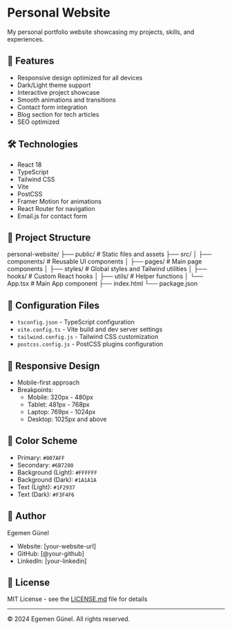 # Personal Website

My personal portfolio website showcasing my projects, skills, and experiences.

## 🚀 Features

- Responsive design optimized for all devices
- Dark/Light theme support
- Interactive project showcase
- Smooth animations and transitions
- Contact form integration
- Blog section for tech articles
- SEO optimized

## 🛠️ Technologies

- React 18
- TypeScript
- Tailwind CSS
- Vite
- PostCSS
- Framer Motion for animations
- React Router for navigation
- Email.js for contact form

## 📁 Project Structure
personal-website/
├── public/             # Static files and assets
├── src/
│   ├── components/     # Reusable UI components
│   ├── pages/          # Main page components
│   ├── styles/         # Global styles and Tailwind utilities
│   ├── hooks/          # Custom React hooks
│   ├── utils/          # Helper functions
│   └── App.tsx         # Main App component
├── index.html
└── package.json


## 🔧 Configuration Files

- `tsconfig.json` - TypeScript configuration
- `vite.config.ts` - Vite build and dev server settings
- `tailwind.config.js` - Tailwind CSS customization
- `postcss.config.js` - PostCSS plugins configuration

## 📱 Responsive Design

- Mobile-first approach
- Breakpoints:
  - Mobile: 320px - 480px
  - Tablet: 481px - 768px
  - Laptop: 769px - 1024px
  - Desktop: 1025px and above

## 🎨 Color Scheme

- Primary: `#007AFF`
- Secondary: `#6B7280`
- Background (Light): `#FFFFFF`
- Background (Dark): `#1A1A1A`
- Text (Light): `#1F2937`
- Text (Dark): `#F3F4F6`

## 👤 Author

Egemen Günel
- Website: [your-website-url]
- GitHub: [@your-github]
- LinkedIn: [your-linkedin]

## 📜 License

MIT License - see the [LICENSE.md](LICENSE.md) file for details

---

© 2024 Egemen Günel. All rights reserved.
